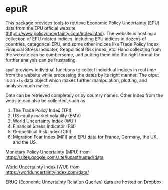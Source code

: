 # epuR

This package provides tools to retrieve Economic Policy Uncertainty (EPU) data from the EPU official website (https://www.policyuncertainty.com/index.html). The website is hosting a collection of EPU related indices, including EPU indices in dozens of countries, categorical EPU, and some other indices like Trade Policy Index, Financial Stress Indicator, Geopolitical Risk index, etc. Hand collecting from the website can be cumbersome, and putting them into the right format for further analysis can be frustrating. 

`epuR` provides individual functions to collect indicidual indices in real time from the website while processing the dates by its right manner. The otput is an `xts` data object which makes further manipulation, plotting, and analysis much easier.

Data can be retrieved completely or by country names. 
Other index from the website can also be collected, such as

1. The Trade Policy Index (TPI)
2. US equity market volatility (EMV)
3. World Uncertainty Index (WUI)
4. Financial Stress Indicator (FSI)
5. Geopolitical Risk Index (GRI)
6. Migration Fear Index (MFI) and EPU data for France, Germany, the UK, and the US.

Monetary Policy Uncertainty (MPU) from https://sites.google.com/site/lucasfhusted/data

World Uncertainty Index (WUI) from https://worlduncertaintyindex.com/data/

ERUQ (Economic Uncertainty Relation Queries) data are hosted on Dropbox

